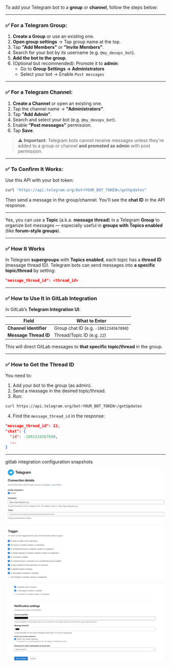 To add your Telegram bot to a **group** or **channel**, follow the steps below:

---
### ✅ For a **Telegram Group**:

1. **Create a Group** or use an existing one.
2. **Open group settings** → Tap group name at the top.
3. Tap **"Add Members"** or **"Invite Members"**.
4. Search for your bot by its username (e.g. `@my_devops_bot`).
5. **Add the bot to the group**.
6. (Optional but recommended): Promote it to **admin**:
    - Go to **Group Settings → Administrators**
    - Select your bot → Enable `Post messages`

---
### ✅ For a **Telegram Channel**:

1. **Create a Channel** or open an existing one.
2. Tap the channel name → **"Administrators"**.
3. Tap **"Add Admin"**.
4. Search and select your bot (e.g. `@my_devops_bot`).
5. Enable **“Post messages”** permission.
6. Tap **Save**.

> ⚠️ **Important:** Telegram bots cannot receive messages unless they're added to a group or channel **and promoted as admin** with post permission.

---
### ✅ To Confirm It Works:

Use this API with your bot token:

```bash
curl "https://api.telegram.org/bot<YOUR_BOT_TOKEN>/getUpdates"
```

Then send a message in the group/channel. You'll see the **chat ID** in the API response.

---
Yes, you can use a **Topic** (a.k.a. **message thread**) in a Telegram **Group** to organize bot messages — especially useful in **groups with Topics enabled** (like **forum-style groups**).

---
### ✅ How It Works

In Telegram **supergroups** with **Topics enabled**, each topic has a **thread ID** (message thread ID). Telegram bots can send messages into **a specific topic/thread** by setting:

```json
"message_thread_id": <thread_id>
```

---
### ✅ How to Use It in GitLab Integration

In GitLab’s **Telegram Integration UI**:

|Field|What to Enter|
|---|---|
|**Channel Identifier**|Group chat ID (e.g. `-1001234567890`)|
|**Message Thread ID**|Thread/Topic ID (e.g. `22`)|
This will direct GitLab messages to **that specific topic/thread** in the group.

---
### ✅ How to Get the Thread ID

You need to:

1. Add your bot to the group (as admin).
2. Send a message in the desired topic/thread.
3. Run:
```bash
curl https://api.telegram.org/bot<YOUR_BOT_TOKEN>/getUpdates
```

4. Find the `message_thread_id` in the response:
```json
"message_thread_id": 22,
"chat": {
  "id": -1001234567890,
  ...
}
```

---
gitlab integration configuration snapshots

![Pasted-image-20250803131344](../images/Pasted-image-20250803131344.png)

![Pasted-image-20250803131522](../images/Pasted-image-20250803131522.png)